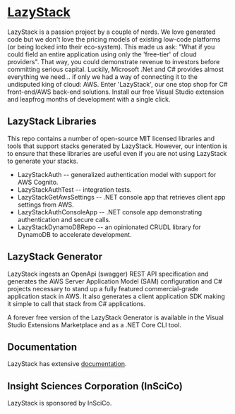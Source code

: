 # <a href="https://lazystack.io">LazyStack</a>
LazyStack is a passion project by a couple of nerds. We love generated code 
but we don't love the pricing models of existing low-code platforms 
(or being locked into their eco-system). This made us ask: "What if you 
could field an entire application using only the 'free-tier' of cloud 
providers". That way, you could demonstrate revenue to investors before
 committing serious capital. Luckily, Microsoft .Net and C# provides 
almost everything we need... if only we had a way of connecting it to
 the undisputed king of cloud: AWS. Enter 'LazyStack', our one stop shop
 for C# front-end/AWS back-end solutions. Install our free Visual Studio 
extension and leapfrog months of development with a single click.
## LazyStack Libraries
This repo contains a number of open-source MIT licensed libraries and tools that 
support stacks generated by LazyStack.  However, our intention is to ensure that 
these libraries are useful even if you are not using LazyStack to generate your stacks.

- LazyStackAuth -- generalized authentication model with support for AWS Cognito.
- LazyStackAuthTest -- integration tests.
- LazyStackGetAwsSettings -- .NET console app that retrieves client app settings from AWS.
- LazyStackAuthConsoleApp -- .NET console app demonstrating authentication and secure calls.
- LazyStackDynamoDBRepo -- an opinionated CRUDL library for DynamoDB to accelerate development.

## LazyStack Generator
LazyStack ingests an OpenApi (swagger) REST API specification and generates the AWS Server Application Model (SAM) 
configuration and C# projects necessary to stand up a fully featured commercial-grade application stack in AWS. 
It also generates a client application SDK making it simple to call that stack from C# applications.

A forever free version of the LazyStack Generator is available in the Visual Studio Extensions Marketplace and as a 
.NET Core CLI tool.

## Documentation
LazyStack has extensive <a href="https://lazystack.io">documentation</a>. 

## Insight Sciences Corporation (InSciCo)
LazyStack is sponsored by InSciCo.